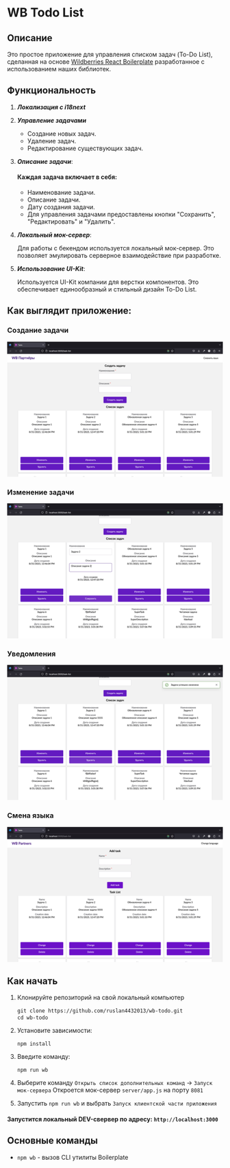 # WB Todo List

## Описание

Это простое приложение для управления списком задач (To-Do List),
сделанная на основе [Wildberries React Boilerplate](./docs/boilerplate.md)
разработанное с использованием наших библиотек.

## Функциональность

1. ***Локализация с i18next***
2. ***Управление задачами***
    - Создание новых задач.
    - Удаление задач.
    - Редактирование существующих задач.

3. ***Описание задачи***:
   #### Каждая задача включает в себя:
   - Наименование задачи.
   - Описание задачи.
   - Дату создания задачи.
   - Для управления задачами предоставлены кнопки "Сохранить", "Редактировать" и "Удалить".

4. ***Локальный мок-сервер***:

    Для работы с бекендом используется локальный мок-сервер. Это позволяет эмулировать серверное взаимодействие при
разработке.

5. ***Использование UI-Kit***:

   Используется UI-Kit компании для верстки компонентов. Это обеспечивает единообразный и стильный дизайн To-Do List.

## Как выглядит приложение:

### Создание задачи
![create task](./blob/photo/create_task.png)

### Изменение задачи
![change task](./blob/photo/change_task.png)

### Уведомления
![notifications](./blob/photo/notification.png)

### Смена языка
![notifications](./blob/photo/change_lang.png)

## Как начать

1) Клонируйте репозиторий на свой локальный компьютер

    ```shell
    git clone https://github.com/ruslan4432013/wb-todo.git
    cd wb-todo
    ```
   
2) Установите зависимости:

    ```shell
    npm install
    ```

3) Введите команду:

    ```shell
    npm run wb
    ```

4) Выберите команду `Открыть список дополнительных команд` -> `Запуск мок-сервера`
   Откроется мок-сервер `server/app.js` на порту `8081`

5) Запустить `npm run wb` и выбрать `Запуск клиентской части приложения`

#### Запустится локальный DEV-свервер по адресу: `http://localhost:3000`

## Основные команды

- `npm wb` - вызов CLI утилиты Boilerplate